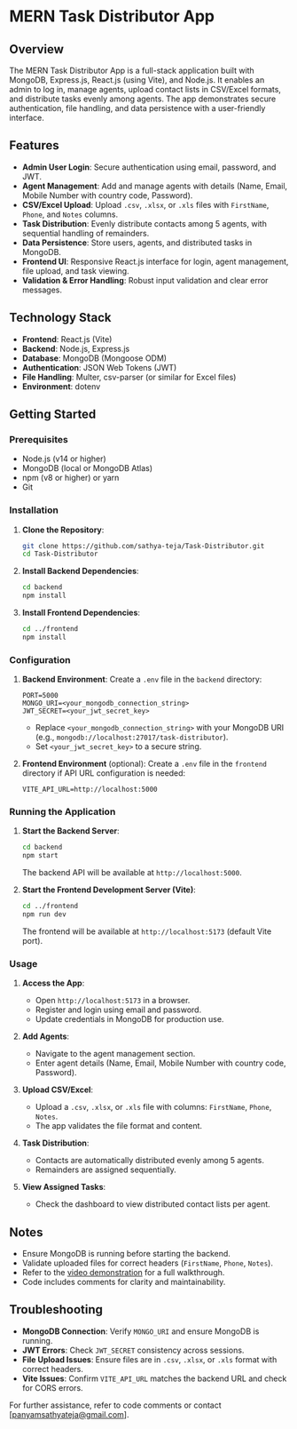 # MERN Task Distributor App

## Overview

The MERN Task Distributor App is a full-stack application built with MongoDB, Express.js, React.js (using Vite), and Node.js. It enables an admin to log in, manage agents, upload contact lists in CSV/Excel formats, and distribute tasks evenly among agents. The app demonstrates secure authentication, file handling, and data persistence with a user-friendly interface.

## Features

- **Admin User Login**: Secure authentication using email, password, and JWT.
- **Agent Management**: Add and manage agents with details (Name, Email, Mobile Number with country code, Password).
- **CSV/Excel Upload**: Upload `.csv`, `.xlsx`, or `.xls` files with `FirstName`, `Phone`, and `Notes` columns.
- **Task Distribution**: Evenly distribute contacts among 5 agents, with sequential handling of remainders.
- **Data Persistence**: Store users, agents, and distributed tasks in MongoDB.
- **Frontend UI**: Responsive React.js interface for login, agent management, file upload, and task viewing.
- **Validation & Error Handling**: Robust input validation and clear error messages.

## Technology Stack

- **Frontend**: React.js (Vite)
- **Backend**: Node.js, Express.js
- **Database**: MongoDB (Mongoose ODM)
- **Authentication**: JSON Web Tokens (JWT)
- **File Handling**: Multer, csv-parser (or similar for Excel files)
- **Environment**: dotenv

## Getting Started

### Prerequisites

- Node.js (v14 or higher)
- MongoDB (local or MongoDB Atlas)
- npm (v8 or higher) or yarn
- Git

### Installation

1. **Clone the Repository**:
   ```bash
   git clone https://github.com/sathya-teja/Task-Distributor.git
   cd Task-Distributor
   ```

2. **Install Backend Dependencies**:
   ```bash
   cd backend
   npm install
   ```

3. **Install Frontend Dependencies**:
   ```bash
   cd ../frontend
   npm install
   ```

### Configuration

1. **Backend Environment**:
   Create a `.env` file in the `backend` directory:
   ```env
   PORT=5000
   MONGO_URI=<your_mongodb_connection_string>
   JWT_SECRET=<your_jwt_secret_key>
   ```
   - Replace `<your_mongodb_connection_string>` with your MongoDB URI (e.g., `mongodb://localhost:27017/task-distributor`).
   - Set `<your_jwt_secret_key>` to a secure string.

2. **Frontend Environment** (optional):
   Create a `.env` file in the `frontend` directory if API URL configuration is needed:
   ```env
   VITE_API_URL=http://localhost:5000
   ```

### Running the Application

1. **Start the Backend Server**:
   ```bash
   cd backend
   npm start
   ```
   The backend API will be available at `http://localhost:5000`.

2. **Start the Frontend Development Server (Vite)**:
   ```bash
   cd ../frontend
   npm run dev
   ```
   The frontend will be available at `http://localhost:5173` (default Vite port).

### Usage

1. **Access the App**:
   - Open `http://localhost:5173` in a browser.
   - Register and login using email and password.
   - Update credentials in MongoDB for production use.

2. **Add Agents**:
   - Navigate to the agent management section.
   - Enter agent details (Name, Email, Mobile Number with country code, Password).

3. **Upload CSV/Excel**:
   - Upload a `.csv`, `.xlsx`, or `.xls` file with columns: `FirstName`, `Phone`, `Notes`.
   - The app validates the file format and content.

4. **Task Distribution**:
   - Contacts are automatically distributed evenly among 5 agents.
   - Remainders are assigned sequentially.

5. **View Assigned Tasks**:
   - Check the dashboard to view distributed contact lists per agent.

## Notes

- Ensure MongoDB is running before starting the backend.
- Validate uploaded files for correct headers (`FirstName`, `Phone`, `Notes`).
- Refer to the [video demonstration](https://drive.google.com/your-video-link) for a full walkthrough.
- Code includes comments for clarity and maintainability.

## Troubleshooting

- **MongoDB Connection**: Verify `MONGO_URI` and ensure MongoDB is running.
- **JWT Errors**: Check `JWT_SECRET` consistency across sessions.
- **File Upload Issues**: Ensure files are in `.csv`, `.xlsx`, or `.xls` format with correct headers.
- **Vite Issues**: Confirm `VITE_API_URL` matches the backend URL and check for CORS errors.

For further assistance, refer to code comments or contact [panyamsathyateja@gmail.com].



